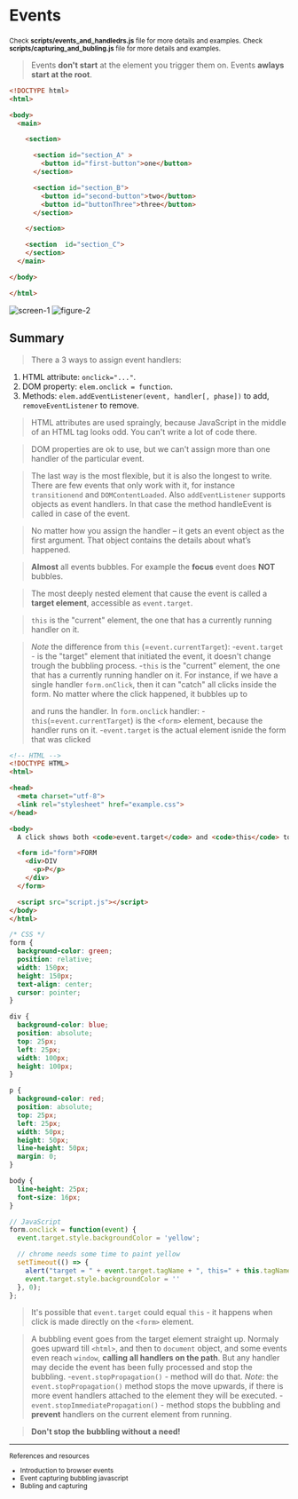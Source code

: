 # Events

<small>Check <b>scripts/events_and_handledrs.js</b> file for more details and examples.</small>
<small>Check <b>scripts/capturing_and_bubling.js</b> file for more details and examples.</small>

> Events **don't start** at the element you trigger them on. Events **awlays start at the root**.

```html
<!DOCTYPE html>
<html>

<body>
  <main>

    <section>

      <section id="section_A" >
        <button id="first-button">one</button>
      </section>

      <section id="section_B">
        <button id="second-button">two</button>
        <button id="buttonThree">three</button>
      </section>

    </section>

    <section  id="section_C">
    </section>
  </main>

</body>

</html>
```
![screen-1](../images/screen-1.png "figure-1") 
![figure-2](../images/figure-2.png "figure-2")

## Summary 

> There a 3 ways to assign event handlers: 
  1. HTML attribute: `onclick="..."`.
  2. DOM property: `elem.onclick = function`.
  3. Methods: `elem.addEventListener(event, handler[, phase])` to add, `removeEventListener` to remove.

> HTML attributes are used spraingly, because JavaScript in the middle of an HTML tag looks odd. You can't write a lot of code there.

> DOM properties are ok to use, but we can't assign more than one handler of the particular event.

> The last way is the most flexible, but it is also the longest to write. There are few events that only work with it, for instance `transitionend` and `DOMContentLoaded`. Also `addEventListener` supports objects as event handlers. In that case the method handleEvent is called in case of the event.

> No matter how you assign the handler – it gets an event object as the first argument. That object contains the details about what’s happened.

> **Almost** all events bubbles. For example the **focus** event does **NOT** bubbles.

> The most deeply nested element that cause the event is called a **target element**, accessible as `event.target`.

> `this` is the "current" element, the one that has a currently running handler on it.

> _Note_ the difference from `this` (=`event.currentTarget`):
-`event.target` - is the "target" element that initiated the event, it doesn't change trough the bubbling process.
-`this` is the "current" element, the one that has a currently running handler on it.
For instance, if we have a single handler `form.onClick`, then it can "catch" all clicks inside the form. No matter where the click happened, it bubbles up to <form> and runs the handler.
In `form.onclick` handler:
-`this`(=`event.currentTarget`) is the `<form>` element, because the handler runs on it.
-`event.target` is the actual element isnide the form that was clicked

```html
<!-- HTML -->
<!DOCTYPE HTML>
<html>

<head>
  <meta charset="utf-8">
  <link rel="stylesheet" href="example.css">
</head>

<body>
  A click shows both <code>event.target</code> and <code>this</code> to compare:

  <form id="form">FORM
    <div>DIV
      <p>P</p>
    </div>
  </form>

  <script src="script.js"></script>
</body>
</html>
```

```css
/* CSS */
form {
  background-color: green;
  position: relative;
  width: 150px;
  height: 150px;
  text-align: center;
  cursor: pointer;
}

div {
  background-color: blue;
  position: absolute;
  top: 25px;
  left: 25px;
  width: 100px;
  height: 100px;
}

p {
  background-color: red;
  position: absolute;
  top: 25px;
  left: 25px;
  width: 50px;
  height: 50px;
  line-height: 50px;
  margin: 0;
}

body {
  line-height: 25px;
  font-size: 16px;
}
```

```js
// JavaScript
form.onclick = function(event) {
  event.target.style.backgroundColor = 'yellow';

  // chrome needs some time to paint yellow
  setTimeout(() => {
    alert("target = " + event.target.tagName + ", this=" + this.tagName);
    event.target.style.backgroundColor = ''
  }, 0);
};
```
> It's possible that `event.target` could equal `this` - it happens when  click is made directly on the `<form>` element.

> A bubbling event goes from the target element straight up. Normaly goes upward till `<html>`, and then to `document` object, and some events even reach `window`, **calling all handlers on the path**. But any handler may decide the event has been fully processed and stop the bubbling.
-`event.stopPropagation()` - method will do that.
*Note*: the `event.stopPropagation()` method stops the move upwards, if there is more event handlers attached to the element they will be executed.
-`event.stopImmediatePropagation()` - method stops the bubbling and **prevent** handlers on the current element from running.

> **Don't stop the bubbling without a need!**
---

<small>
  References and resources
  <ul>
    <li>
      <a src="https://javascript.info/introduction-browser-events" style="color: naviblue; cursor: pointer"> Introduction to browser events</a>
    </li>
    <li>
      <a src="https://www.kirupa.com/html5/event_capturing_bubbling_javascript.htm" style="color: naviblue; cursor: pointer">Event capturing bubbling javascript</a>
    </li>
    <li>
      <a src="https://javascript.info/bubbling-and-capturing" style="color: naviblue; cursor: pointer">Bubling and capturing</a>
    </li>
  </ul>
</small>